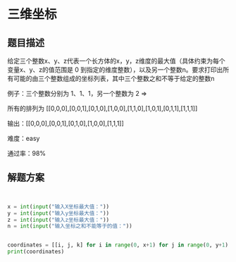 


# 三维坐标



## 题目描述
给定三个整数x、y、z代表一个长方体的x，y，z维度的最大值（具体约束为每个变量x、y、z的值范围是 0 到指定的维度整数），以及另一个整数n。要求打印出所有可能的由三个整数组成的坐标列表，其中三个整数之和不等于给定的整数n

例子：三个整数分别为 1、1、1，另一个整数为 2 => 

所有的排列为 [[0,0,0],[0,0,1],[0,1,0],[1,0,0],[1,1,0],[1,0,1],[0,1,1],[1,1,1]]

输出：[[0,0,0],[0,0,1],[0,1,0],[1,0,0],[1,1,1]]


难度：easy

通过率：98%

## 解题方案

```python


x = int(input("输入X坐标最大值："))
y = int(input("输入y坐标最大值："))
z = int(input("输入z坐标最大值："))
n = int(input("输入坐标之和不能等于的值："))


coordinates = [[i, j, k] for i in range(0, x+1) for j in range(0, y+1) for k in range(0, z+1) if i + j + k != n]
print(coordinates)
```